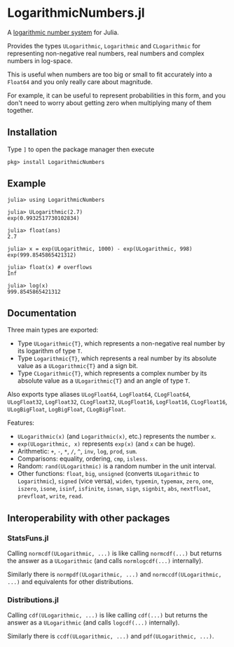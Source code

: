 # LogarithmicNumbers.jl

A [logarithmic number system](https://en.wikipedia.org/wiki/Logarithmic_number_system) for Julia.

Provides the types `ULogarithmic`, `Logarithmic` and `CLogarithmic` for representing non-negative real numbers, real numbers and complex numbers in log-space.

This is useful when numbers are too big or small to fit accurately into a `Float64` and you only really care about magnitude.

For example, it can be useful to represent probabilities in this form, and you don't need to worry about getting zero when multiplying many of them together.

## Installation

Type `]` to open the package manager then execute

```
pkg> install LogarithmicNumbers
```

## Example
```
julia> using LogarithmicNumbers

julia> ULogarithmic(2.7)
exp(0.9932517730102834)

julia> float(ans)
2.7

julia> x = exp(ULogarithmic, 1000) - exp(ULogarithmic, 998)
exp(999.8545865421312)

julia> float(x) # overflows
Inf

julia> log(x)
999.8545865421312
```

## Documentation

Three main types are exported:
* Type `ULogarithmic{T}`, which represents a non-negative real number by its logarithm of type `T`.
* Type `Logarithmic{T}`, which represents a real number by its absolute value as a `ULogarithmic{T}` and a sign bit.
* Type `CLogarithmic{T}`, which represents a complex number by its absolute value as a `ULogarithmic{T}` and an angle of type `T`.

Also exports type aliases `ULogFloat64`, `LogFloat64`, `CLogFloat64`, `ULogFloat32`, `LogFloat32`, `CLogFloat32`, `ULogFloat16`, `LogFloat16`, `CLogFloat16`, `ULogBigFloat`, `LogBigFloat`, `CLogBigFloat`.

Features:
* `ULogarithmic(x)` (and `Logarithmic(x)`, etc.) represents the number `x`.
* `exp(ULogarithmic, x)` represents `exp(x)` (and `x` can be huge).
* Arithmetic: `+`, `-`, `*`, `/`, `^`, `inv`, `log`, `prod`, `sum`.
* Comparisons: equality, ordering, `cmp`, `isless`.
* Random: `rand(ULogarithmic)` is a random number in the unit interval.
* Other functions: `float`, `big`, `unsigned` (converts `ULogarithmic` to `Logarithmic`), `signed` (vice versa), `widen`, `typemin`, `typemax`, `zero`, `one`, `iszero`, `isone`, `isinf`, `isfinite`, `isnan`, `sign`, `signbit`, `abs`, `nextfloat`, `prevfloat`, `write`, `read`.

## Interoperability with other packages

### StatsFuns.jl

Calling `normcdf(ULogarithmic, ...)` is like calling `normcdf(...)` but returns the answer as a `ULogarithmic` (and calls `normlogcdf(...)` internally).

Similarly there is `normpdf(ULogarithmic, ...)` and `normccdf(ULogarithmic, ...)` and equivalents for other distributions.

### Distributions.jl

Calling `cdf(ULogarithmic, ...)` is like calling `cdf(...)` but returns the answer as a `ULogarithmic` (and calls `logcdf(...)` internally).

Similarly there is `ccdf(ULogarithmic, ...)` and `pdf(ULogarithmic, ...)`.
